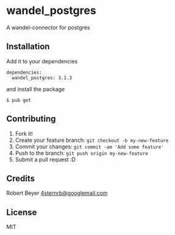 # wandel_postgres

A wandel-connector for postgres

## Installation

Add it to your dependencies
```
dependencies:
  wandel_postgres: 3.1.3
```

and install the package
```
$ pub get
```

## Contributing

1. Fork it!
2. Create your feature branch: `git checkout -b my-new-feature`
3. Commit your changes: `git commit -am 'Add some feature'`
4. Push to the branch: `git push origin my-new-feature`
5. Submit a pull request :D

## Credits

Robert Beyer <4sternrb@googlemail.com>

## License

MIT
